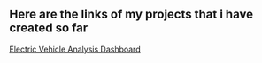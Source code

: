 ## Here are the links of my projects that i have created so far

[Electric Vehicle Analysis Dashboard](https://github.com/ayushshah17/Ayush_DataAnalytics/blob/main/Electric%20Vehicle%20Analysis/README.md)

